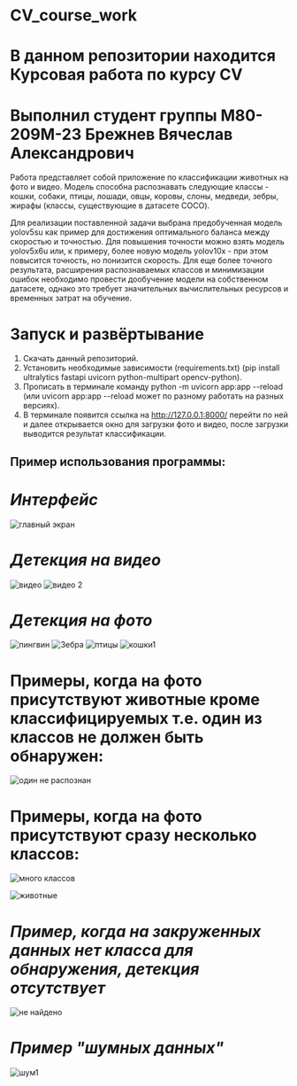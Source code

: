 # CV_course_work

# В данном репозитории находится Курсовая работа по курсу CV

# Выполнил студент группы М80-209М-23 Брежнев Вячеслав Александрович

Работа представляет собой приложение по классификации животных на фото и видео. Модель способна распознавать следующие классы - кошки, собаки, птицы, лошади, овцы, коровы, слоны, медведи, зебры, жирафы (классы, существующие в датасете COCO).

Для реализации поставленной задачи выбрана предобученная модель yolov5su как пример для достижения оптимального баланса между скоростью и точностью. Для повышения точности можно взять модель yolov5x6u или, к примеру, более новую модель yolov10x - при этом повысится точность, но понизится скорость. Для еще более точного результата, расширения распознаваемых классов и минимизации ошибок необходимо провести дообучение модели на собственном датасете, однако это требует значительных вычислительных ресурсов и временных затрат на обучение.

# Запуск и развёртывание

1. Скачать данный репозиторий.
2. Установить необходимые зависимости (requirements.txt) (pip install ultralytics fastapi uvicorn python-multipart opencv-python).
3. Прописать в терминале команду python -m uvicorn app:app --reload (или uvicorn app:app --reload может по разному работать на разных версиях).
4. В терминале появится ссылка на http://127.0.0.1:8000/ перейти по ней и далее открывается окно для загрузки фото и видео, после загрузки выводится результат классификации.

## Пример использования программы:

# *Интерфейс*

![главный экран](https://github.com/user-attachments/assets/f2258ac2-3031-4430-a9d1-c13fb1108e93)


# *Детекция на видео*
![видео](https://github.com/user-attachments/assets/fe6f4d19-addf-4609-9f6b-257cf26597cc)
![видео 2](https://github.com/user-attachments/assets/d2f73845-3d77-4f64-9538-b822ee26d68b)

# *Детекция на фото*

![пингвин](https://github.com/user-attachments/assets/a02ed05c-6e30-48dd-9c0e-75d6bf3ee9eb)
![Зебра](https://github.com/user-attachments/assets/8c293e97-014f-4d4f-97dd-398f6dd633da)
![птицы](https://github.com/user-attachments/assets/f28b3b00-5556-4b15-b1f6-3beaa1685678)
![кошки1](https://github.com/user-attachments/assets/359fbd5e-0ec8-4959-bb22-537799baab14)


# Примеры, когда на фото присутствуют животные кроме классифицируемых т.е. один из классов не должен быть обнаружен:
![один не распознан](https://github.com/user-attachments/assets/8ae20acf-7bf6-4ad8-9cab-959c8985f9b6)

# Примеры, когда на фото присутствуют сразу несколько классов:
![много классов](https://github.com/user-attachments/assets/d17bdaf9-de12-4cd1-ada8-b12871d7314c)

![животные](https://github.com/user-attachments/assets/f0b42c4d-c83e-40ff-a7c9-a3f4c3a7d030)


# *Пример, когда на закруженных данных нет класса для обнаружения, детекция отсутствует*

![не найдено](https://github.com/user-attachments/assets/112cb938-065e-4940-b882-b03f5cff3628)

# *Пример "шумных данных"*

![шум1](https://github.com/user-attachments/assets/79c8a4ca-8a3c-4457-99c9-bef0e65406c0)





